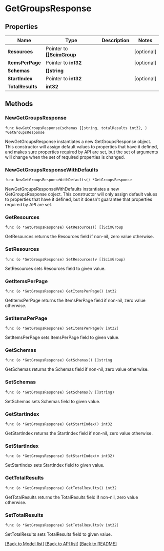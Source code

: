 # GetGroupsResponse

## Properties

Name | Type | Description | Notes
------------ | ------------- | ------------- | -------------
**Resources** | Pointer to [**[]ScimGroup**](ScimGroup.md) |  | [optional] 
**ItemsPerPage** | Pointer to **int32** |  | [optional] 
**Schemas** | **[]string** |  | 
**StartIndex** | Pointer to **int32** |  | [optional] 
**TotalResults** | **int32** |  | 

## Methods

### NewGetGroupsResponse

`func NewGetGroupsResponse(schemas []string, totalResults int32, ) *GetGroupsResponse`

NewGetGroupsResponse instantiates a new GetGroupsResponse object.
This constructor will assign default values to properties that have it defined,
and makes sure properties required by API are set, but the set of arguments
will change when the set of required properties is changed.

### NewGetGroupsResponseWithDefaults

`func NewGetGroupsResponseWithDefaults() *GetGroupsResponse`

NewGetGroupsResponseWithDefaults instantiates a new GetGroupsResponse object.
This constructor will only assign default values to properties that have it defined,
but it doesn't guarantee that properties required by API are set.

### GetResources

`func (o *GetGroupsResponse) GetResources() []ScimGroup`

GetResources returns the Resources field if non-nil, zero value otherwise.

### SetResources

`func (o *GetGroupsResponse) SetResources(v []ScimGroup)`

SetResources sets Resources field to given value.

### GetItemsPerPage

`func (o *GetGroupsResponse) GetItemsPerPage() int32`

GetItemsPerPage returns the ItemsPerPage field if non-nil, zero value otherwise.

### SetItemsPerPage

`func (o *GetGroupsResponse) SetItemsPerPage(v int32)`

SetItemsPerPage sets ItemsPerPage field to given value.

### GetSchemas

`func (o *GetGroupsResponse) GetSchemas() []string`

GetSchemas returns the Schemas field if non-nil, zero value otherwise.

### SetSchemas

`func (o *GetGroupsResponse) SetSchemas(v []string)`

SetSchemas sets Schemas field to given value.

### GetStartIndex

`func (o *GetGroupsResponse) GetStartIndex() int32`

GetStartIndex returns the StartIndex field if non-nil, zero value otherwise.

### SetStartIndex

`func (o *GetGroupsResponse) SetStartIndex(v int32)`

SetStartIndex sets StartIndex field to given value.

### GetTotalResults

`func (o *GetGroupsResponse) GetTotalResults() int32`

GetTotalResults returns the TotalResults field if non-nil, zero value otherwise.

### SetTotalResults

`func (o *GetGroupsResponse) SetTotalResults(v int32)`

SetTotalResults sets TotalResults field to given value.


[[Back to Model list]](../README.md#documentation-for-models) [[Back to API list]](../README.md#documentation-for-api-endpoints) [[Back to README]](../README.md)


